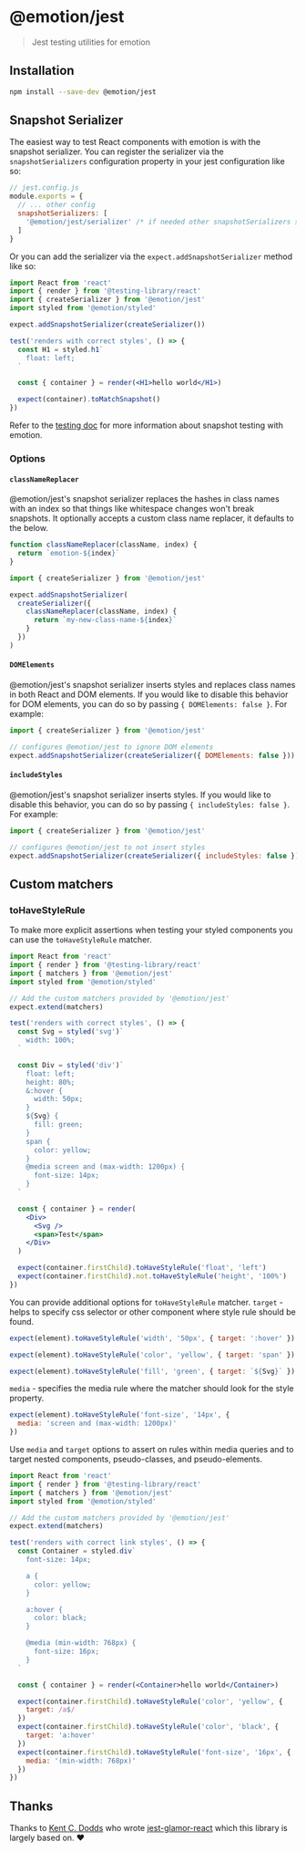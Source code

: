 # @emotion/jest

> Jest testing utilities for emotion

## Installation

```bash
npm install --save-dev @emotion/jest
```

## Snapshot Serializer

The easiest way to test React components with emotion is with the snapshot serializer. You can register the serializer via the `snapshotSerializers` configuration property in your jest configuration like so:

```js
// jest.config.js
module.exports = {
  // ... other config
  snapshotSerializers: [
    '@emotion/jest/serializer' /* if needed other snapshotSerializers should go here */
  ]
}
```

Or you can add the serializer via the `expect.addSnapshotSerializer` method like so:

```jsx
import React from 'react'
import { render } from '@testing-library/react'
import { createSerializer } from '@emotion/jest'
import styled from '@emotion/styled'

expect.addSnapshotSerializer(createSerializer())

test('renders with correct styles', () => {
  const H1 = styled.h1`
    float: left;
  `

  const { container } = render(<H1>hello world</H1>)

  expect(container).toMatchSnapshot()
})
```

Refer to the [testing doc][emotion-testing] for more information about snapshot testing with emotion.

### Options

#### `classNameReplacer`

@emotion/jest's snapshot serializer replaces the hashes in class names with an index so that things like whitespace changes won't break snapshots. It optionally accepts a custom class name replacer, it defaults to the below.

```jsx
function classNameReplacer(className, index) {
  return `emotion-${index}`
}
```

```jsx
import { createSerializer } from '@emotion/jest'

expect.addSnapshotSerializer(
  createSerializer({
    classNameReplacer(className, index) {
      return `my-new-class-name-${index}`
    }
  })
)
```

#### `DOMElements`

@emotion/jest's snapshot serializer inserts styles and replaces class names in both React and DOM elements. If you would like to disable this behavior for DOM elements, you can do so by passing `{ DOMElements: false }`. For example:

```jsx
import { createSerializer } from '@emotion/jest'

// configures @emotion/jest to ignore DOM elements
expect.addSnapshotSerializer(createSerializer({ DOMElements: false }))
```

#### `includeStyles`

@emotion/jest's snapshot serializer inserts styles. If you would like to disable this behavior, you can do so by passing `{ includeStyles: false }`. For example:

```jsx
import { createSerializer } from '@emotion/jest'

// configures @emotion/jest to not insert styles
expect.addSnapshotSerializer(createSerializer({ includeStyles: false }))
```

## Custom matchers

### toHaveStyleRule

To make more explicit assertions when testing your styled components you can use the `toHaveStyleRule` matcher.

```jsx
import React from 'react'
import { render } from '@testing-library/react'
import { matchers } from '@emotion/jest'
import styled from '@emotion/styled'

// Add the custom matchers provided by '@emotion/jest'
expect.extend(matchers)

test('renders with correct styles', () => {
  const Svg = styled('svg')`
    width: 100%;
  `

  const Div = styled('div')`
    float: left;
    height: 80%;
    &:hover {
      width: 50px;
    }
    ${Svg} {
      fill: green;
    }
    span {
      color: yellow;
    }
    @media screen and (max-width: 1200px) {
      font-size: 14px;
    }
  `

  const { container } = render(
    <Div>
      <Svg />
      <span>Test</span>
    </Div>
  )

  expect(container.firstChild).toHaveStyleRule('float', 'left')
  expect(container.firstChild).not.toHaveStyleRule('height', '100%')
})
```

You can provide additional options for `toHaveStyleRule` matcher.
`target` - helps to specify css selector or other component
where style rule should be found.

```js
expect(element).toHaveStyleRule('width', '50px', { target: ':hover' })
```

```js
expect(element).toHaveStyleRule('color', 'yellow', { target: 'span' })
```

```js
expect(element).toHaveStyleRule('fill', 'green', { target: `${Svg}` })
```

`media` - specifies the media rule where the matcher
should look for the style property.

```js
expect(element).toHaveStyleRule('font-size', '14px', {
  media: 'screen and (max-width: 1200px)'
})
```

Use `media` and `target` options to assert on rules within media queries and to target nested components, pseudo-classes, and pseudo-elements.

```jsx
import React from 'react'
import { render } from '@testing-library/react'
import { matchers } from '@emotion/jest'
import styled from '@emotion/styled'

// Add the custom matchers provided by '@emotion/jest'
expect.extend(matchers)

test('renders with correct link styles', () => {
  const Container = styled.div`
    font-size: 14px;

    a {
      color: yellow;
    }

    a:hover {
      color: black;
    }

    @media (min-width: 768px) {
      font-size: 16px;
    }
  `

  const { container } = render(<Container>hello world</Container>)

  expect(container.firstChild).toHaveStyleRule('color', 'yellow', {
    target: /a$/
  })
  expect(container.firstChild).toHaveStyleRule('color', 'black', {
    target: 'a:hover'
  })
  expect(container.firstChild).toHaveStyleRule('font-size', '16px', {
    media: '(min-width: 768px)'
  })
})
```

## Thanks

Thanks to [Kent C. Dodds](https://twitter.com/kentcdodds) who wrote [jest-glamor-react](https://github.com/kentcdodds/jest-glamor-react) which this library is largely based on. ❤️

[emotion-testing]: https://emotion.sh/docs/testing
